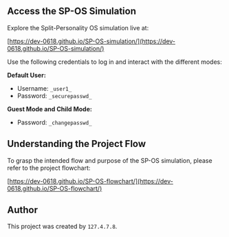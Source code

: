 ## Access the SP-OS Simulation

Explore the Split-Personality OS simulation live at:

[https://dev-0618.github.io/SP-OS-simulation/](https://dev-0618.github.io/SP-OS-simulation/)

Use the following credentials to log in and interact with the different modes:

**Default User:**
* Username: `_user1_`
* Password: `_securepasswd_`

**Guest Mode and Child Mode:**
* Password: `_changepasswd_`

## Understanding the Project Flow

To grasp the intended flow and purpose of the SP-OS simulation, please refer to the project flowchart:

[https://dev-0618.github.io/SP-OS-flowchart/](https://dev-0618.github.io/SP-OS-flowchart/)

## Author

This project was created by `127.4.7.8`.
